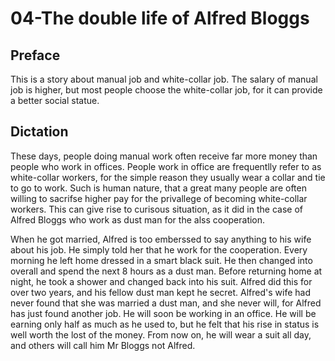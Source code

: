 # 04-The double life of Alfred Bloggs

## Preface

This is a story about manual job and white-collar job. The salary of manual job is higher, but most people choose the white-collar job, for it can provide a better social statue.

## Dictation

These days, people doing manual work often receive far more money than people who work in offices. People work in office are frequentlly refer to as white-collar workers, for the simple reason they usually wear a collar and tie to go to work. Such is human nature, that a great many people are often willing to sacrifse higher pay for the privallege of becoming white-collar workers. This can give rise to curisous situation, as it did in the case of Alfred Bloggs who work as dust man for the alss cooperation.

When he got married, Alfred is too emberssed to say anything to his wife about his job. He simply told her that he work for the cooperation. Every morning he left home dressed in a smart black suit. He then changed into overall and spend the next 8 hours as a dust man. Before returning home at night, he took a shower and changed back into his suit. Alfred did this for over two years, and his fellow dust man kept he secret. Alfred's wife had never found that she was married a dust man, and she never will, for Alfred has just found another job. He will soon be working in an office. He will be earning only half as much as he used to, but he felt that his rise in status is well worth the lost of the money. From now on, he will wear a suit all day, and others will call him Mr Bloggs not Alfred.